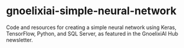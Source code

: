 # gnoelixiai-simple-neural-network
Code and resources for creating a simple neural network using Keras, TensorFlow, Python, and SQL Server, as featured in the GnoelixiAI Hub newsletter.
